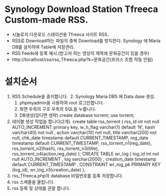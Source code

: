 # Synology Download Station Tfreeca Custom-made RSS.
  - 시놀로지 다운로드 스테이션용 Tfreeca 사이트 RSS.
  - RSS로 Download하는 파일의 중복 Download를 방지한다.
    Synology 에 Maria DB를 설치하여 Table에 저장관리.
  - RSS Feeds에 등록 예시.(받고자 하는 영상의 제목에 문화공간이 있을 경우) 
  - http://localhost/rss/rss_Tfreeca.php?k=문화공간(프러스 조합 작동 안됨)
    
# 설치순서
  1. RSS Schedule을 중지합니다.
  2. Synology Maria DB5 에 Data dase 생성.
     1) phpmyadmin을 사용하여 root 로그인합니다.
     2) 화면 우측의 구조 우측의 SQL을 누릅니다.
     3) DB생성(있다면 생략)
        create database torrent;
        use torrent;
  3. 테이블 생성 작업을 합니다(2개).
     create table rss_torrent
     (
         rss_id     int not null AUTO_INCREMENT primary key,
         w_h_flag   varchar(1)   default 'N',
         hash       varchar(40)  not null ,
         action     varchar(10)  not null,
         title      varchar(200) not null,
         chk_date   timestamp    default CURRENT_TIMESTAMP,
         reg_date   timestamp    default CURRENT_TIMESTAMP,
         rss_torrent_n1(reg_date),
         rss_torrent_n2(hash),
         rss_torrent_n3(title),
         rss_torrent_n4(action,reg_date)
     );
    CREATE TABLE wr_log
    ( log_id        int not null AUTO_INCREMENT ,
      log           varchar(2000) ,
      creation_date timestamp default CURRENT_TIMESTAMP ,
      CONSTRAINT wr_log_pk PRIMARY KEY (log_id),
      wr_log_n1(creation_date)
    );
  4. rss_Tfreeca.php의 database 비밀번호를 등록 저장합니다.
  5. rss 스케줄을 올립니다.
  6. rss 등록 및 상태를 관찰 합니다.

